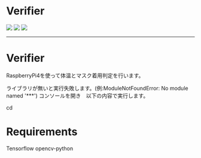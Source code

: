 # Verifier
<img src="https://img.shields.io/badge/-Raspberrypi-C51A4A.svg?logo=raspberrypi&style=plastic"> <img src="https://img.shields.io/badge/-Python-F9DC3E.svg?logo=python&style=flat">  <img src="https://img.shields.io/badge/-Docker-1488C6.svg?logo=docker&style=plastic">


---
# Verifier
RaspberryPi4を使って体温とマスク着用判定を行います。



ライブラリが無いと実行失敗します。(例:ModuleNotFoundError: No module named '***')
コンソールを開き　以下の内容で実行します。

cd 


# Requirements
Tensorflow
opencv-python


